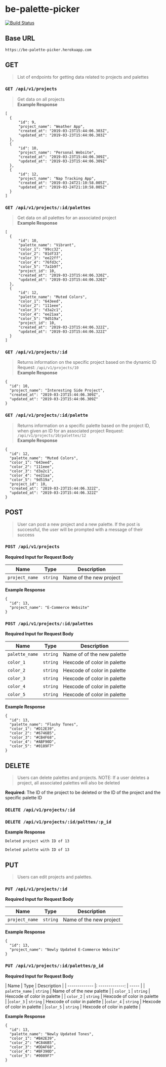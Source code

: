 # be-palette-picker

[![Build Status](https://travis-ci.org/geet084/be-palette-picker.svg?branch=master)](https://travis-ci.com/geet084/be-palette-picker)

## Base URL
```https://be-palette-picker.herokuapp.com```

## GET
> List of endpoints for getting data related to projects and palettes

### ```GET /api/v1/projects```
> Get data on all projects   
**Example Response**
```
[
  {
      "id": 9,
      "project_name": "Weather App",
      "created_at": "2019-03-23T15:44:06.303Z",
      "updated_at": "2019-03-23T15:44:06.303Z"
  },
  {
      "id": 10,
      "project_name": "Personal Website",
      "created_at": "2019-03-23T15:44:06.309Z",
      "updated_at": "2019-03-23T15:44:06.309Z"
  },
  {
      "id": 12,
      "project_name": "Nap Tracking App",
      "created_at": "2019-03-24T21:10:58.005Z",
      "updated_at": "2019-03-24T21:10:58.005Z"
  }
]
```  
### ```GET /api/v1/projects/:id/palettes```
> Get data on all palettes for an associated project    
**Example Response**
```
[
  {
      "id": 10,
      "palette_name": "Vibrant",
      "color_1": "99cc32",
      "color_2": "01df33",
      "color_3": "ee22ff",
      "color_4": "76fd3c",
      "color_5": "7a1b9f",
      "project_id": 10,
      "created_at": "2019-03-23T15:44:06.320Z",
      "updated_at": "2019-03-23T15:44:06.320Z"
  },
  {
      "id": 12,
      "palette_name": "Muted Colors",
      "color_1": "643eed",
      "color_2": "111eee",
      "color_3": "d3a2c1",
      "color_4": "ee21aa",
      "color_5": "9d519a",
      "project_id": 10,
      "created_at": "2019-03-23T15:44:06.322Z",
      "updated_at": "2019-03-23T15:44:06.322Z"
  }
]
```    
### ```GET /api/v1/projects/:id```  
>Returns information on the specific project based on the dynamic ID   
Request: ```/api/v1/projects/10```  
**Example Response** 
```
{
  "id": 10,
  "project_name": "Interesting Side Project",
  "created_at": "2019-03-23T15:44:06.309Z",
  "updated_at": "2019-03-23T15:44:06.309Z"
}
```  
### ```GET /api/v1/projects/:id/palette```  
> Returns information on a specific palette based on the project ID, when given an ID for an associated project
Request: ```/api/v1/projects/10/palettes/12```  
**Example Response**  
```
{
  "id": 12,
  "palette_name": "Muted Colors",
  "color_1": "643eed",
  "color_2": "111eee",
  "color_3": "d3a2c1",
  "color_4": "ee21aa",
  "color_5": "9d519a",
  "project_id": 10,
  "created_at": "2019-03-23T15:44:06.322Z",
  "updated_at": "2019-03-23T15:44:06.322Z"
}
```
## POST
> User can post a new project and a new palette. If the post is successful, the user will be prompted with a message of their success

### ```POST /api/v1/projects```  
**Required Input for Request Body**  

| Name       | Type          | Description  |
| ------------ | :---: | --- |
| `project_name`| `string` | Name of the new project |

  
**Example Response**
```
{
  "id": 13,
  "project_name": "E-Commerce Website"
}
```  

### ```POST /api/v1/projects/:id/palettes```   
**Required Input for Request Body**  

| Name       | Type          | Description  |
| ------------- | :------------: | ----- |
| `palette_name` | `string` | Name of of the new palette |
| `color_1`      | `string`      |   Hexcode of color in palette |
| `color_2`  | `string`     |    Hexcode of color in palette |
|`color_3` | `string` |  Hexcode of color in palette |
|`color_4` | `string` |  Hexcode of color in palette |
|`color_5` | `string` |  Hexcode of color in palette |
   

**Example Response**
```
{
  "id": 13,
  "palette_name": "Flashy Tones",
  "color_1": "#D12E39",
  "color_2": "#6746B5",
  "color_3": "#CB4F68",
  "color_4": "#ABF90D",
  "color_5": "#0189F7"
}
```  
## DELETE  
> Users can delete palettes and projects. NOTE: If a user deletes a project, all associated palettes will also be deleted

**Required:**
The ID of the project to be deleted or the ID of the project and the specific palette ID 
### ```DELETE /api/v1/projects/:id```  
### ```DELETE /api/v1/projects/:id/palttes/:p_id```  
**Example Response**
```
Deleted project with ID of 13
```
```
Deleted palette with ID of 13
```

## PUT
> Users can edit projects and palettes.

### ```PUT /api/v1/projects/:id```  
**Required Input for Request Body**  

| Name       | Type          | Description  |
| ------------- | :-------------: | ----- |
| `project_name`| `string` | Name of the new project |

  
**Example Response**
```
{
  "id": 13,
  "project_name": "Newly Updated E-Commerce Website"
}
```  

### ```PUT /api/v1/projects/:id/palettes/p_id```   
**Required Input for Request Body**  

| Name       | Type          | Description  |
| ------------- |: -------------: | ----- |
| `palette_name`      | `string` | Name of of the new palette |
| `color_1`      | `string`      |   Hexcode of color in palette |
| `color_2`  | `string`     |    Hexcode of color in palette |
|`color_3` | `string` |  Hexcode of color in palette |
|`color_4` | `string` |  Hexcode of color in palette |
|`color_5` | `string` |  Hexcode of color in palette |
   

**Example Response**
```
{
  "id": 13,
  "palette_name": "Newly Updated Tones",
  "color_1": "#B42E39",
  "color_2": "#C846B5",
  "color_3": "#DDAF68",
  "color_4": "#BF390D",
  "color_5": "#0089F7"
}
```  
